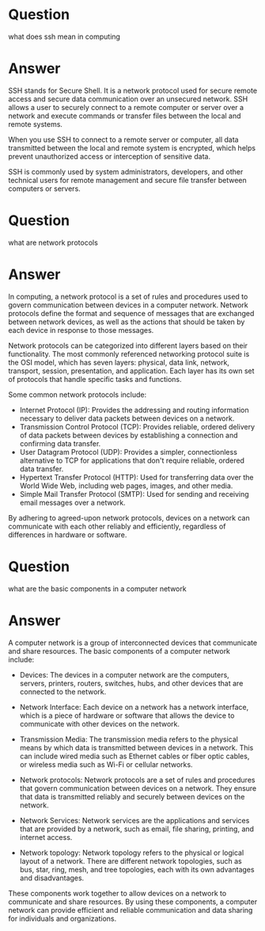 # Question
what does ssh mean in computing

# Answer
SSH stands for Secure Shell. It is a network protocol used for secure remote access and secure data communication
over an unsecured network. SSH allows a user to securely connect to a remote computer or server over a network
and execute commands or transfer files between the local and remote systems.

When you use SSH to connect to a remote server or computer, all data transmitted between the local and remote
system is encrypted, which helps prevent unauthorized access or interception of sensitive data.

SSH is commonly used by system administrators, developers, and other technical users for remote management
and secure file transfer between computers or servers.

# Question
what are network protocols
# Answer
In computing, a network protocol is a set of rules and procedures used to govern communication between devices
in a computer network. Network protocols define the format and sequence of messages that are exchanged between
network devices, as well as the actions that should be taken by each device in response to those messages.

Network protocols can be categorized into different layers based on their functionality. The most commonly 
referenced networking protocol suite is the OSI model, which has seven layers: physical, data link, network, 
transport, session, presentation, and application. Each layer has its own set of protocols that handle specific
tasks and functions.

Some common network protocols include:

- Internet Protocol (IP): Provides the addressing and routing information necessary to deliver data packets
 between devices on a network.
- Transmission Control Protocol (TCP): Provides reliable, ordered delivery of data packets between devices 
by establishing a connection and confirming data transfer.
- User Datagram Protocol (UDP): Provides a simpler, connectionless alternative to TCP for applications that
 don't require reliable, ordered data transfer.
- Hypertext Transfer Protocol (HTTP): Used for transferring data over the World Wide Web, including web pages,
 images, and other media.
- Simple Mail Transfer Protocol (SMTP): Used for sending and receiving email messages over a network.

By adhering to agreed-upon network protocols, devices on a network can communicate with each other reliably
and efficiently, regardless of differences in hardware or software.

# Question
what are the basic components in a computer network

# Answer
A computer network is a group of interconnected devices that communicate and share resources. The basic
components of a computer network include:

- Devices: The devices in a computer network are the computers, servers, printers, routers, switches, 
hubs, and other devices that are connected to the network.

- Network Interface: Each device on a network has a network interface, which is a piece of hardware or 
software that allows the device to communicate with other devices on the network.

- Transmission Media: The transmission media refers to the physical means by which data is transmitted 
between devices in a network. This can include wired media such as Ethernet cables or fiber optic cables, 
or wireless media such as Wi-Fi or cellular networks.

- Network protocols: Network protocols are a set of rules and procedures that govern communication 
between devices on a network. They ensure that data is transmitted reliably and securely between devices 
on the network.

- Network Services: Network services are the applications and services that are provided by a network, 
such as email, file sharing, printing, and internet access.

- Network topology: Network topology refers to the physical or logical layout of a network. There are 
different network topologies, such as bus, star, ring, mesh, and tree topologies, each with its own advantages 
and disadvantages.

These components work together to allow devices on a network to communicate and share resources. By using 
these components, a computer network can provide efficient and reliable communication and data sharing 
for individuals and organizations.

